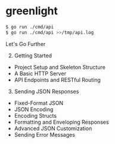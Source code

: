 # greenlight

```bash
$ go run ./cmd/api
$ go run ./cmd/api >>/tmp/api.log
```

Let's Go Further

2. Getting Started

- Project Setup and Skeleton Structure
- A Basic HTTP Server
- API Endpoints and RESTful Routing

3. Sending JSON Responses

- Fixed-Format JSON
- JSON Encoding
- Encoding Structs
- Formatting and Enveloping Responses
- Advanced JSON Customization
- Sending Error Messages
